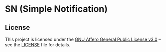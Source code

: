 # SN (Simple Notification)

## License

This project is licensed under the [GNU Affero General Public License v3.0](https://www.gnu.org/licenses/agpl-3.0.html) – see the [LICENSE](./LICENSE.txt) file for details.

